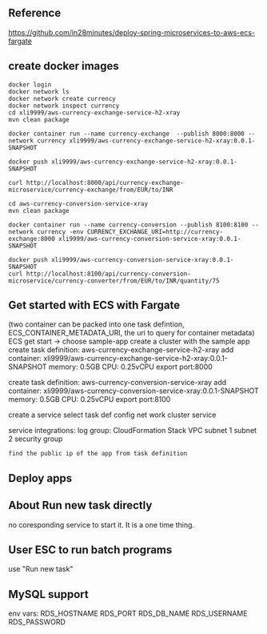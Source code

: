 ## Reference
https://github.com/in28minutes/deploy-spring-microservices-to-aws-ecs-fargate
## create docker images
    docker login
    docker network ls
    docker network create currency
    docker network inspect currency
    cd xli9999/aws-currency-exchange-service-h2-xray
    mvn clean package
    
    docker container run --name currency-exchange  --publish 8000:8000 --network currency xli9999/aws-currency-exchange-service-h2-xray:0.0.1-SNAPSHOT
    
    docker push xli9999/aws-currency-exchange-service-h2-xray:0.0.1-SNAPSHOT

    curl http://localhost:8000/api/currency-exchange-microservice/currency-exchange/from/EUR/to/INR
    
    cd aws-currency-conversion-service-xray
    mvn clean package
    
    docker container run --name currency-conversion --publish 8100:8100 --network currency -env CURRENCY_EXCHANGE_URI=http://currency-exchange:8000 xli9999/aws-currency-conversion-service-xray:0.0.1-SNAPSHOT

    docker push xli9999/aws-currency-conversion-service-xray:0.0.1-SNAPSHOT
    curl http://localhost:8100/api/currency-conversion-microservice/currency-converter/from/EUR/to/INR/quantity/75

## Get started with ECS with Fargate
  (two container can be packed into one task defintion, ECS_CONTAINER_METADATA_URI, the uri to query for container metadata)
  ECS get start -> choose sample-app
  create a cluster with the sample app
  create task definition: aws-currency-exchange-service-h2-xray
    add container: xli9999/aws-currency-exchange-service-h2-xray:0.0.1-SNAPSHOT
    memory: 0.5GB
    CPU: 0.25vCPU
    export port:8000
  
  create task definition: aws-currency-conversion-service-xray
    add container: xli9999/aws-currency-conversion-service-xray:0.0.1-SNAPSHOT
    memory: 0.5GB
    CPU: 0.25vCPU
    export port:8100

  create a service
    select task def
    config net work
  cluster
    service

   service integrations:
    log group:
    CloudFormation Stack
    VPC
        subnet 1
        subnet 2
    security group

    find the public ip of the app from task definition
## Deploy apps

## About Run new task directly
   no coresponding service to start it.
   It is a one time thing.

## User ESC to run batch programs
   use "Run new task"

## MySQL support
  env vars:
    RDS_HOSTNAME
    RDS_PORT
    RDS_DB_NAME
    RDS_USERNAME
    RDS_PASSWORD